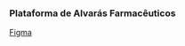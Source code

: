 ### Plataforma de Alvarás Farmacêuticos

[Figma](https://www.figma.com/file/z5xWMmXIGdoXPRJmw3h5b1/Laborat%C3%B3rio-e-Prototipagem?node-id=0%3A1&mode=dev)
